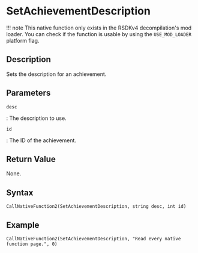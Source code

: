 # SetAchievementDescription

!!! note
    This native function only exists in the RSDKv4 decompilation's mod loader. You can check if the function is usable by using the `USE_MOD_LOADER` platform flag.

## Description
Sets the description for an achievement.

## Parameters
`desc`

:   The description to use.

`id`

:   The ID of the achievement.

## Return Value
None.

## Syntax
```
CallNativeFunction2(SetAchievementDescription, string desc, int id)
```

## Example
```
CallNativeFunction2(SetAchievementDescription, "Read every native function page.", 0)
```
